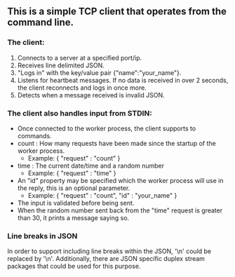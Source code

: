 
## This is a simple TCP client that operates from the command line.

### The client:
  1. Connects to a server at a specified port/ip.
  2. Receives line delimited JSON.
  3. "Logs in" with the key/value pair {"name":"your_name"}.
  4. Listens for heartbeat messages. If no data is received in over 2 seconds, the client reconnects and logs in once more.
  5. Detects when a message received is invalid JSON.

### The client also handles input from STDIN:
  + Once connected to the worker process, the client supports to commands.
  + count : How many requests have been made since the startup of the worker process.
    + Example: { "request" : "count" }
  + time : The current date/time and a random number
    + Example: { "request" : "time" }
  + An "id" property may be specified  which the worker process will use in the reply, this is an optional parameter.
    + Example: { "request" : "count", "id" : "your_name" }
  + The input is validated before being sent.
  + When the random number sent back from the "time" request is greater than 30, it prints a message saying so.

### Line breaks in JSON
In order to support including line breaks within the JSON, '\n' could be replaced by '\\n'. Additionally, there are JSON 
specific duplex stream packages that could be used for this purpose.
